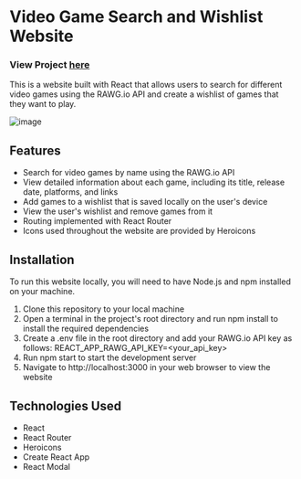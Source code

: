 # Video Game Search and Wishlist Website

### View Project [here](https://playtime-palace.netlify.app/)

This is a website built with React that allows users to search for different video games using the RAWG.io API and create a wishlist of games that they want to play.

![image](https://user-images.githubusercontent.com/99209307/221034976-ae4a10a6-fe0d-4888-a7cd-a1fc08e98cf4.png)

## Features

- Search for video games by name using the RAWG.io API
- View detailed information about each game, including its title, release date, platforms, and links
- Add games to a wishlist that is saved locally on the user's device
- View the user's wishlist and remove games from it
- Routing implemented with React Router
- Icons used throughout the website are provided by Heroicons

## Installation

To run this website locally, you will need to have Node.js and npm installed on your machine.

1. Clone this repository to your local machine
2. Open a terminal in the project's root directory and run npm install to install the required dependencies
3. Create a .env file in the root directory and add your RAWG.io API key as follows: REACT_APP_RAWG_API_KEY=<your_api_key>
4. Run npm start to start the development server
5. Navigate to http://localhost:3000 in your web browser to view the website

## Technologies Used

- React
- React Router
- Heroicons
- Create React App
- React Modal
